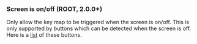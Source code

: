 ### Screen is on/off (ROOT, 2.0.0+)

Only allow the key map to be triggered when the screen is on/off. This is only supported by buttons which can be detected when the screen is off.  Here is a [list](triggers.md#detect-trigger-when-screen-is-off-root-200)  of these buttons.